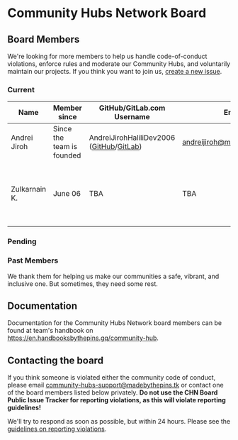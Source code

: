 # Community Hubs Network Board

## Board Members

We're looking for more members to help us handle code-of-conduct violations, enforce rules and moderate our Community Hubs, and voluntarily maintain our projects.
If you think you want to join us, [create a new issue](https://github.com/MadeByThePinsHub/Community-Hubs-Network-Board/issues).

### Current

| Name | Member since | GitHub/GitLab.com Username | Email | Telegram | Keybase | Discord | Part of the team? | Community |
| --- | --- | --- | --- | --- | --- | --- | --- | --- |
| Andrei Jiroh | Since the team is founded | AndreiJirohHaliliDev2006 ([GitHub](https://github.com/AndreiJirohHaliliDev2006)/[GitLab](https://gitlab.com/AndreiJirohHaliliDev2006))| <andreijiroh@madebythepins.tk> | [AJHalili2006](https://telegram.dog/AJHalili2006) | [@ajhalilidevph06](https://keybase.io/ajhalilidevph06) | `HaliliAJ06Jiroh#7159` | Yes | All |
| Zulkarnain K. | June 06 | TBA | TBA | [LouCypher](https://telegram.dog/LouCypher) | TBA | TBA | Yes, as a FedAdmin in the Telegram Community Network bot fed. | Telegram

### Pending

### Past Members

We thank them for helping us make our communities a safe, vibrant, and inclusive one. But sometimes, they need some rest.

## Documentation

Documentation for the Community Hubs Network board members can be found at team's handbook on <https://en.handbooksbythepins.gq/community-hub>.

## Contacting the board

If you think someone is violated either the community code of conduct, please email <community-hubs-support@madebythepins.tk> or contact one of the board
members listed below privately. **Do not use the CHN Board Public Issue Tracker for reporting violations, as this will violate reporting
guidelines!**

We'll try to respond as soon as possible, but within 24 hours. Please see the [guidelines on reporting violations](https://en.handbooksbythepins.gq/community-hub/chn-board-docs/reporting-violations).
